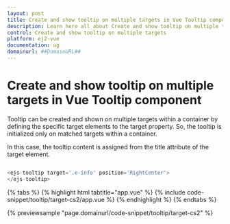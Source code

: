 ```yaml
---
layout: post
title: Create and show tooltip on multiple targets in Vue Tooltip component | Syncfusion
description: Learn here all about Create and show tooltip on multiple targets in Syncfusion Vue Tooltip component of Syncfusion Essential JS 2 and more.
control: Create and show tooltip on multiple targets 
platform: ej2-vue
documentation: ug
domainurl: ##DomainURL##
---
```


# Create and show tooltip on multiple targets in Vue Tooltip component

Tooltip can be created and shown on multiple targets within a container by defining the specific target elements to the target property. So, the tooltip is initialized only on matched targets within a container.

In this case, the tooltip content is assigned from the title attribute of the target element.

```ts

<ejs-tooltip target='.e-info' position='RightCenter'>
</ejs-tooltip>

```

{% tabs %}
{% highlight html tabtitle="app.vue" %}
{% include code-snippet/tooltip/target-cs2/app.vue %}
{% endhighlight %}
{% endtabs %}
        
{% previewsample "page.domainurl/code-snippet/tooltip/target-cs2" %}